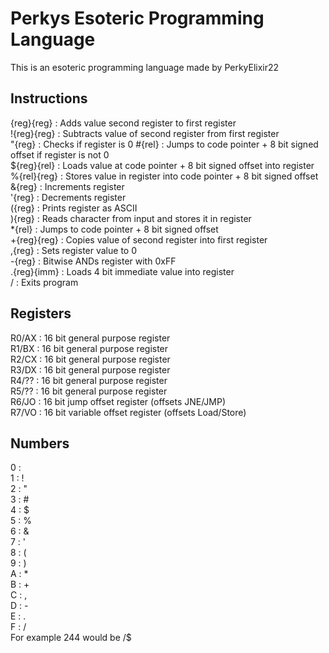 
# Perkys Esoteric Programming Language

This is an esoteric programming language made by PerkyElixir22



## Instructions
<space>{reg}{reg} : Adds value second register to first register  
!{reg}{reg} : Subtracts value of second register from first register  
"{reg} : Checks if register is 0
#{rel} : Jumps to code pointer + 8 bit signed offset if register is not 0  
${reg}{rel} : Loads value at code pointer + 8 bit signed offset into register  
%{rel}{reg} : Stores value in register into code pointer + 8 bit signed offset  
&{reg} : Increments register  
'{reg} : Decrements register  
({reg} : Prints register as ASCII  
){reg} : Reads character from input and stores it in register  
*{rel} : Jumps to code pointer + 8 bit signed offset  
+{reg}{reg} : Copies value of second register into first register  
,{reg} : Sets register value to 0  
-{reg} : Bitwise ANDs register with 0xFF  
.{reg}{imm} : Loads 4 bit immediate value into register  
/ : Exits program  

## Registers
R0/AX : 16 bit general purpose register  
R1/BX : 16 bit general purpose register  
R2/CX : 16 bit general purpose register  
R3/DX : 16 bit general purpose register  
R4/?? : 16 bit general purpose register  
R5/?? : 16 bit general purpose register  
R6/JO : 16 bit jump offset register (offsets JNE/JMP)  
R7/VO : 16 bit variable offset register (offsets Load/Store)  

## Numbers
0 : <space>  
1 : !  
2 : "  
3 : #  
4 : $  
5 : %  
6 : &  
7 : '  
8 : (  
9 : )  
A : *  
B : +  
C : ,  
D : -  
E : .  
F : /  
For example 244 would be /$
